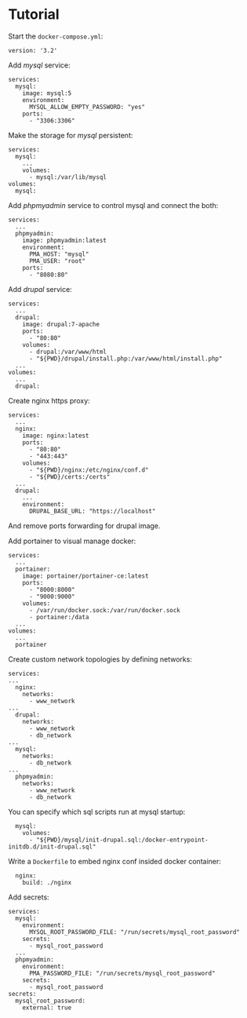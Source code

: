 # Tutorial

Start the `docker-compose.yml`:
```
version: '3.2'
```

Add *mysql* service:
```
services:
  mysql:
    image: mysql:5
    environment:
      MYSQL_ALLOW_EMPTY_PASSWORD: "yes"
    ports:
      - "3306:3306"
```

Make the storage for *mysql* persistent:
```
services:
  mysql:
    ...
    volumes:
      - mysql:/var/lib/mysql
volumes:
  mysql:
```

Add *phpmyadmin* service to control mysql and connect the both:
```
services:
  ...
  phpmyadmin:
    image: phpmyadmin:latest
    environment:
      PMA_HOST: "mysql"
      PMA_USER: "root"
    ports:
      - "8080:80"
``` 

Add *drupal* service:
```
services:
  ...
  drupal:
    image: drupal:7-apache
    ports:
      - "80:80"
    volumes:
      - drupal:/var/www/html
      - "${PWD}/drupal/install.php:/var/www/html/install.php"
  ...
volumes:
  ...
  drupal:
```

Create nginx https proxy:
```
services:
  ...
  nginx:
    image: nginx:latest
    ports:
      - "80:80"
      - "443:443"
    volumes:
      - "${PWD}/nginx:/etc/nginx/conf.d"
      - "${PWD}/certs:/certs"
  ...
  drupal:
    ...
    environment:
      DRUPAL_BASE_URL: "https://localhost"
```
And remove ports forwarding for drupal image.

Add portainer to visual manage docker:
```
services:
  ...
  portainer:
    image: portainer/portainer-ce:latest
    ports:
      - "8000:8000"
      - "9000:9000"
    volumes:
      - /var/run/docker.sock:/var/run/docker.sock
      - portainer:/data
  ...
volumes:
  ...
  portainer
```

Create custom network topologies by defining networks:
```
services:
...
  nginx:
    networks:
      - www_network
...
  drupal:
    networks:
      - www_network
      - db_network
...
  mysql:
    networks:
      - db_network
...
  phpmyadmin:
    networks:
      - www_network
      - db_network
```

You can specify which sql scripts run at mysql startup:
```
  mysql:
    volumes:
      - "${PWD}/mysql/init-drupal.sql:/docker-entrypoint-initdb.d/init-drupal.sql"
```

Write a `Dockerfile` to embed nginx conf insided docker container:
```
  nginx:
    build: ./nginx
```

Add secrets:
```
services:
  mysql:
    environment:
      MYSQL_ROOT_PASSWORD_FILE: "/run/secrets/mysql_root_password"
    secrets:
      - mysql_root_password
  ...
  phpmyadmin:
    environment:
      PMA_PASSWORD_FILE: "/run/secrets/mysql_root_password"
    secrets:
      - mysql_root_password
secrets:
  mysql_root_password:
    external: true
```

